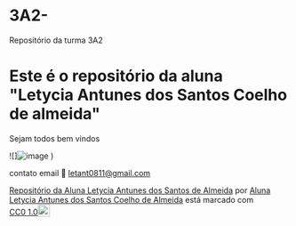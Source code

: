 # 3A2-
Repositório da turma 3A2
# Este é o repositório da aluna "Letycia Antunes dos Santos Coelho de almeida"

Sejam todos bem vindos

![]![image](https://github.com/LetyciaAntunes/3a2-/assets/137432895/6322cf20-b60d-4e82-bd06-09d3fc64feaa)
)

contato email 📧 letant0811@gmail.com

<p xmlns:cc="http://creativecommons.org/ns#" xmlns:dct="http://purl.org/dc/terms/"><a property="dct:title" rel="cc:attributionURL" href="https://github.com/LetyciaAntunes/3a2-">Repositório da Aluna Letycia Antunes dos Santos de Almeida</a> por <a rel="cc:attributionURL dct:creator" property="cc:attributionName" href="https://github.com/LetyciaAntunes">Aluna Letycia Antunes dos Santos Coelho de Almeida</a> está marcado com <a href=" https://creativecommons.org/publicdomain/zero/1.0/?ref=chooser-v1" target="_blank" rel="licença noopener noreferrer" style="display:inline-block;" >CC0 1.0<img style="altura:22px!importante; margem-esquerda: 3px; vertical-align:text-bottom;" src="https://mirrors.creativecommons.org/presskit/icons/cc.svg?ref=chooser-v1" alt=""><img style="height:22px!important; margem-esquerda: 3px; vertical-align:text-bottom;" src="https://mirrors.creativecommons.org/presskit/icons/zero.svg?ref=chooser-v1" alt=""></a></p>
